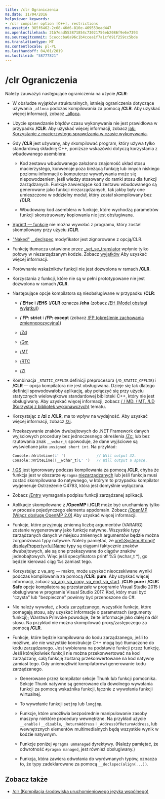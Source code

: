 ```yaml
---
title: /clr Ograniczenia
ms.date: 11/04/2016
helpviewer_keywords:
- /clr compiler option [C++], restrictions
ms.assetid: 385f6462-2c68-46d6-810e-469553ead447
ms.openlocfilehash: 21b7ead553871854c73021756eb2086f9e6e7393
ms.sourcegitcommit: 5cecccba0a96c1b4ccea1f7a1cfd91f259cc5bde
ms.translationtype: MT
ms.contentlocale: pl-PL
ms.lasthandoff: 04/01/2019
ms.locfileid: "58777821"
---
```

# <a name="clr-restrictions"></a>/clr Ograniczenia

Należy zauważyć następujące ograniczenia na użycie **/CLR**:

- W obsłudze wyjątków strukturalnych, istnieją ograniczenia dotyczące używania `_alloca` podczas kompilowania za pomocą **/CLR**. Aby uzyskać więcej informacji, zobacz [_alloca](../../c-runtime-library/reference/alloca.md).

- Użycie sprawdzanie błędów czasu wykonywania nie jest prawidłowa w przypadku **/CLR**. Aby uzyskać więcej informacji, zobacz [jak: Korzystanie z macierzystego sprawdzania w czasie wykonywania](/visualstudio/debugger/how-to-use-native-run-time-checks).

- Gdy **/CLR** jest używany, aby skompilować program, który używa tylko standardową składnię C++, poniższe wskazówki dotyczą korzystania z wbudowanego asemblera:

  - Kod zestawu wbudowanego założono znajomość układ stosu macierzystego, konwencje poza bieżącą funkcję lub innych niskiego poziomu informacji o komputerze wywoływania może się niepowodzeniem, jeśli wiedzy stosowany do ramki stosu dla funkcji zarządzanych. Funkcje zawierające kod zestawu wbudowanego są generowane jako funkcji niezarządzanych, tak jakby były one umieszczone w oddzielny moduł, który został skompilowany bez **/CLR**.

  - Wbudowany kod asemblera w funkcje, które wychodzą parametrów funkcji skonstruowany kopiowania nie jest obsługiwana.

- [Vprintf — funkcje](../../c-runtime-library/vprintf-functions.md) nie można wywołać z programu, który został skompilowany przy użyciu **/CLR**.

- ["Naked"](../../cpp/naked-cpp.md) [__declspec](../../cpp/declspec.md) modyfikator jest zignorowane z opcją/CLR.

- Funkcję tłumacza ustawione przez [_set_se_translator](../../c-runtime-library/reference/set-se-translator.md) wpłynie tylko połowy w niezarządzanym kodzie. Zobacz [wyjątków](../../extensions/exception-handling-cpp-component-extensions.md) Aby uzyskać więcej informacji.

- Porównanie wskaźników funkcji nie jest dozwolona w ramach **/CLR**.

- Korzystania z funkcji, które nie są w pełni prototypowane nie jest dozwolona w ramach **/CLR**.

- Następujące opcje kompilatora są nieobsługiwane w przypadku **/CLR**:

  - **/ EHsc** i **/EHS** (**/CLR** oznacza **/eha** (zobacz [/EH (Model obsługi wyjątku)](eh-exception-handling-model.md))

  - **/ FP: strict** i **/FP: except** (zobacz [/FP (określenie zachowania zmiennopozycyjna)](fp-specify-floating-point-behavior.md))

  - [/Zd](z7-zi-zi-debug-information-format.md)

  - [/Gm](gm-enable-minimal-rebuild.md)

  - [/MT](md-mt-ld-use-run-time-library.md)

  - [/RTC](rtc-run-time-error-checks.md)

  - [/ZI](z7-zi-zi-debug-information-format.md)

- Kombinacja `_STATIC_CPPLIB` definicji preprocesora (`/D_STATIC_CPPLIB`) i **/CLR** — opcja kompilatora nie jest obsługiwana. Dzieje się tak dlatego definicji spowodowałoby aplikację, aby połączyć się przy użyciu statycznych wielowątkowe standardowej biblioteki C++, który nie jest obsługiwany. Aby uzyskać więcej informacji, zobacz [/ / MD, / MT, /LD (Korzystaj z bibliotek wykonawczych)](md-mt-ld-use-run-time-library.md) tematu.

- Korzystając z **/zi** z **/CLR**, ma to wpływ na wydajność. Aby uzyskać więcej informacji, zobacz [/zi](z7-zi-zi-debug-information-format.md).

- Przekazywanie znaków dwubajtowych do .NET Framework danych wyjściowych procedury bez jednoczesnego określenia [/Zc:](zc-wchar-t-wchar-t-is-native-type.md) lub bez rzutowania znak `__wchar_t` spowoduje, że dane wyjściowe są wyświetlane jako `unsigned short int`. Na przykład:

    ```cpp
    Console::WriteLine(L' ')              // Will output 32.
    Console::WriteLine((__wchar_t)L' ')   // Will output a space.
    ```

- [/ GS](gs-buffer-security-check.md) jest ignorowany podczas kompilowania za pomocą **/CLR**, chyba że funkcja jest w obszarze `#pragma` [niezarządzanych](../../preprocessor/managed-unmanaged.md) lub jeśli funkcja musi zostać skompilowana do natywnego, w którym to przypadku kompilator wygeneruje Ostrzeżenie C4793, która jest domyślnie wyłączona.

- Zobacz [/Entry](entry-entry-point-symbol.md) wymagania podpisu funkcji zarządzanej aplikacji.

- Aplikacje skompilowane z **/OpenMP** i **/CLR** może być uruchamiany tylko w procesie pojedynczego elementu appdomain.  Zobacz [/OpenMP (Włącz obsługę OpenMP 2.0)](openmp-enable-openmp-2-0-support.md) Aby uzyskać więcej informacji.

- Funkcje, które przyjmują zmienną liczbę argumentów (VARARG) zostanie wygenerowany jako funkcje natywne. Wszystkie typy zarządzanych danych w miejscu zmiennych argumentów będzie można zorganizować typy natywne. Należy pamiętać, że <xref:System.String?displayProperty=fullName> typy są ciągami faktycznie znaków dwubajtowych, ale są one przekazywane do ciągów znaków jednobajtowych. Więc jeśli specyfikatora printf %S (wchar_t *), go będzie kierować ciąg %s zamiast tego.

- Korzystając z va_arg — makro, może uzyskać nieoczekiwane wyniki podczas kompilowania za pomocą **/CLR: pure**. Aby uzyskać więcej informacji, zobacz [va_arg, va_copy, va_end, va_start](../../c-runtime-library/reference/va-arg-va-copy-va-end-va-start.md). **/CLR: pure** i **/CLR: Safe** opcje kompilatora są przestarzałe w programie Visual Studio 2015 i obsługiwane w programie Visual Studio 2017. Kod, który musi być "czysta" lub "bezpieczne" powinny być przenoszone do C#.

- Nie należy wywołać, z kodu zarządzanego, wszystkie funkcje, które pomagają stosu, aby uzyskać informacje o parametrach (argumenty funkcji); Warstwa P/Invoke powoduje, że te informacje jako dalej na dół stosu.  Na przykład nie można skompilować proxy/zastępczego za pomocą **/CLR**.

- Funkcje, które będzie kompilowana do kodu zarządzanego, jeśli to możliwe, ale nie wszystkie konstrukcje C++ mogą być tłumaczone do kodu zarządzanego.  Jest wybierana na podstawie funkcji przez funkcję. Jeśli którejkolwiek funkcji nie można przekonwertować na kod zarządzany, całą funkcję zostaną przekonwertowane na kod natywny zamiast tego. Gdy uniemożliwić kompilatorowi generowanie kodu zarządzanego.

  - Generowane przez kompilator sekcje Thunk lub funkcji pomocnika. Sekcje Thunk natywne są generowane dla dowolnego wywołania funkcji za pomocą wskaźnika funkcji, łącznie z wywołania funkcji wirtualnej.

  - To wywołanie funkcji `setjmp` lub `longjmp`.

  - Funkcje, które umożliwia bezpośrednie manipulowanie zasoby maszyny niektóre procedury wewnętrzne. Na przykład użycie `__enable` i `__disable`, `_ReturnAddress` i `_AddressOfReturnAddress`, lub wewnętrznych elementów multimedialnych będą wszystkie wynik w kodzie natywnym.

  - Funkcje poniżej `#pragma unmanaged` dyrektywy. (Należy pamiętać, że odwrotność `#pragma managed`, jest również obsługiwany.)

  - Funkcja, która zawiera odwołania do wyrównanych typów, oznacza to, że typy zadeklarowane za pomocą `__declspec(align(...))`.

## <a name="see-also"></a>Zobacz także

- [/clr (Kompilacja środowiska uruchomieniowego języka wspólnego)](clr-common-language-runtime-compilation.md)
